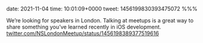 date: 2021-11-04
time: 10:01:09+0000
tweet: 1456199830393475072
%%%

We’re looking for speakers in London. Talking at meetups is a great way to share something you’ve learned recently in iOS development. [twitter.com/NSLondonMeetup/status/1456198389377519616](https://twitter.com/NSLondonMeetup/status/1456198389377519616)

